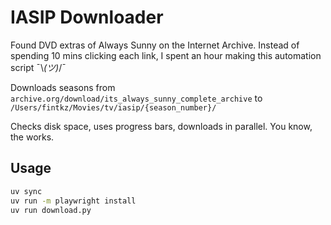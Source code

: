 # IASIP Downloader
Found DVD extras of Always Sunny on the Internet Archive. Instead of spending 10 mins clicking each link, I spent an hour making this automation script ¯\\_(ツ)_/¯

Downloads seasons from `archive.org/download/its_always_sunny_complete_archive` to `/Users/fintkz/Movies/tv/iasip/{season_number}/`

Checks disk space, uses progress bars, downloads in parallel. You know, the works.

## Usage
```bash
uv sync
uv run -m playwright install
uv run download.py
